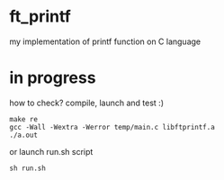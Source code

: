 # ft_printf
my implementation of printf function on C language

# in progress

how to check?
compile, launch and test :)
```
make re
gcc -Wall -Wextra -Werror temp/main.c libftprintf.a
./a.out
```

or launch run.sh script
```
sh run.sh
```
